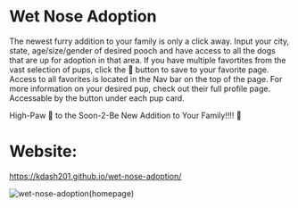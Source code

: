 # Wet Nose Adoption
The newest furry addition to your family is only a click away.
Input your city, state, age/size/gender of desired pooch and have access to all the dogs that are up for adoption in that area.
If you have multiple favortites from the vast selection of pups, click the 💙 button to save to your favorite page.
Access to all favorites is located in the Nav bar on the top of the page.
For more information on your desired pup, check out their full profile page. Accessable by the button under each pup card. 

High-Paw 🐾 to the Soon-2-Be New Addition to Your Family!!!! 🐶

# Website:
https://kdash201.github.io/wet-nose-adoption/

![wet-nose-adoption(homepage)](https://user-images.githubusercontent.com/90225089/170837367-3e8bb4aa-edb4-4c34-842a-4df778ede94c.png)
